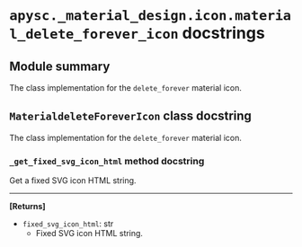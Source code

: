 # `apysc._material_design.icon.material_delete_forever_icon` docstrings

## Module summary

The class implementation for the `delete_forever` material icon.

## `MaterialdeleteForeverIcon` class docstring

The class implementation for the `delete_forever` material icon.

### `_get_fixed_svg_icon_html` method docstring

Get a fixed SVG icon HTML string.<hr>

**[Returns]**

- `fixed_svg_icon_html`: str
  - Fixed SVG icon HTML string.